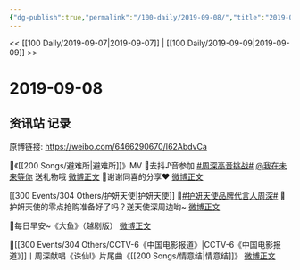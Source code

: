 ```yaml
---
{"dg-publish":true,"permalink":"/100-daily/2019-09-08/","title":"2019-09-08"}
---
```



<< [[100 Daily/2019-09-07\|2019-09-07]] | [[100 Daily/2019-09-09\|2019-09-09]] >>

# 2019-09-08

## 资讯站 记录

原博链接: https://weibo.com/6466290670/I62AbdvCa

🌿《[[200 Songs/避难所\|避难所]]》MV [](https://weibo.com/1736988591/I60Go8whK)
🌿去抖♪音参加 [#周深高音挑战#](https://s.weibo.com/weibo?q=%23%E5%91%A8%E6%B7%B1%E9%AB%98%E9%9F%B3%E6%8C%91%E6%88%98%23) [@我在未来等你](https://weibo.com/n/%E6%88%91%E5%9C%A8%E6%9C%AA%E6%9D%A5%E7%AD%89%E4%BD%A0) 送礼物哦
[微博正文](https://weibo.com/6466290670/I61LpiGDN)
🌿谢谢同喜的分享❤️
[微博正文](https://weibo.com/6466290670/I61i2wuHw)

[[300 Events/304 Others/护妍天使\|护妍天使]]
🌿[#护妍天使品牌代言人周深#](https://s.weibo.com/weibo?q=%23%E6%8A%A4%E5%A6%8D%E5%A4%A9%E4%BD%BF%E5%93%81%E7%89%8C%E4%BB%A3%E8%A8%80%E4%BA%BA%E5%91%A8%E6%B7%B1%23) [](https://weibo.com/1736988591/I5Zu4bTNn)
🌿护妍天使的零点抢购准备好了吗？送天使深周边哟~
[微博正文](https://weibo.com/6466290670/I5XdPEHFc)

🌿每日早安~《大鱼》（越剧版）
[微博正文](https://weibo.com/6466290670/I5WAx1DGN)

🌿[[300 Events/304 Others/CCTV-6《中国电影报道》\|CCTV-6《中国电影报道》]]丨周深献唱《诛仙Ⅰ》片尾曲《[[200 Songs/情意结\|情意结]]》
[微博正文](https://weibo.com/6466290670/I61LYcZyJ)
